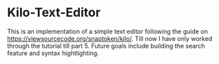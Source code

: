 # Kilo-Text-Editor

This is an implementation of a simple text editor following the guide on https://viewsourcecode.org/snaptoken/kilo/. Till now I have only worked through the tutorial till part 5. Future goals include building 
the search feature and syntax hightlighting.
